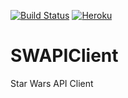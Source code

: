 [![Build Status](https://travis-ci.org/dkrogulec/SWAPIClient.svg?branch=master)](https://travis-ci.org/dkrogulec/SWAPIClient)
[![Heroku](https://heroku-badge.herokuapp.com/?app=sample-swapi-client&style=flat&svg=1)](https://sample-swapi-client.herokuapp.com)

# SWAPIClient
Star Wars API Client
